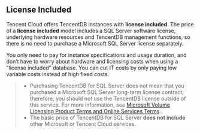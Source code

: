 ## License Included
Tencent Cloud offers TencentDB instances with **license included**. The price of a **license included** model includes a SQL Server software license, underlying hardware resources and TencentDB management functions, so there is no need to purchase a Microsoft SQL Server license separately.

You only need to pay for instance specifications and usage duration, and don’t have to worry about hardware and licensing costs when using a "license included" database. You can cut IT costs by only paying low variable costs instead of high fixed costs.


>- Purchasing TencentDB for SQL Server does not mean that you purchased a Microsoft SQL Server long-term license contract; therefore, you should not use the TencentDB license outside of this service. For more information, see [Microsoft Volume Licensing Product Terms and Online Services Terms](http://www.microsoftvolumelicensing.com/ProductResults.aspx?doc=Product%20Terms,OST&fid=20).
>- The basic price of TencentDB for SQL Server **does not include** other Microsoft or Tencent Cloud services.
